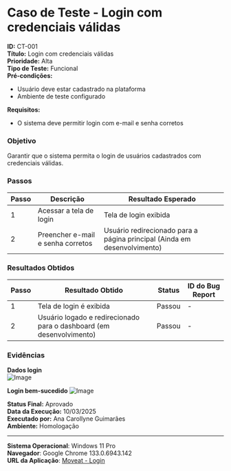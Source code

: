 # Caso de Teste - Login com credenciais válidas

**ID:** CT-001  
**Título:** Login com credenciais válidas  
**Prioridade:** Alta  
**Tipo de Teste:** Funcional  
**Pré-condições:**  
- Usuário deve estar cadastrado na plataforma  
- Ambiente de teste configurado  

**Requisitos:**  
- O sistema deve permitir login com e-mail e senha corretos  

### Objetivo
Garantir que o sistema permita o login de usuários cadastrados com credenciais válidas.

### Passos
| Passo | Descrição                         | Resultado Esperado                                                      |
|-------|-----------------------------------|-------------------------------------------------------------------------|
| 1     | Acessar a tela de login           | Tela de login exibida                                                   |
| 2     | Preencher e-mail e senha corretos | Usuário redirecionado para a página principal (Ainda em desenvolvimento)|

### Resultados Obtidos
| Passo | Resultado Obtido                                                     | Status | ID do Bug Report |
|-------|----------------------------------------------------------------------|--------|------------------|
| 1     | Tela de login é exibida                                              | Passou | -                |
| 2     | Usuário logado e redirecionado para o dashboard (em desenvolvimento) | Passou | -                |

### Evidências  
**Dados login**   
![Image](https://github.com/user-attachments/assets/e2b5a4cd-0493-4774-ac1b-aa24efc59b65)

**Login bem-sucedido**
![Image](https://github.com/user-attachments/assets/3d9831ed-219b-43e4-a019-54f8589f3ae7)

**Status Final:** Aprovado  
**Data da Execução:** 10/03/2025  
**Executado por:** Ana Carollyne Guimarães   
**Ambiente:** Homologação 

---
**Sistema Operacional**: Windows 11 Pro  
**Navegador**: Google Chrome 133.0.6943.142  
**URL da Aplicação**: [Moveat - Login](http://localhost:3000/login)
